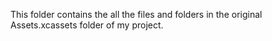 This folder contains the all the files and folders in the original Assets.xcassets folder of my project.
